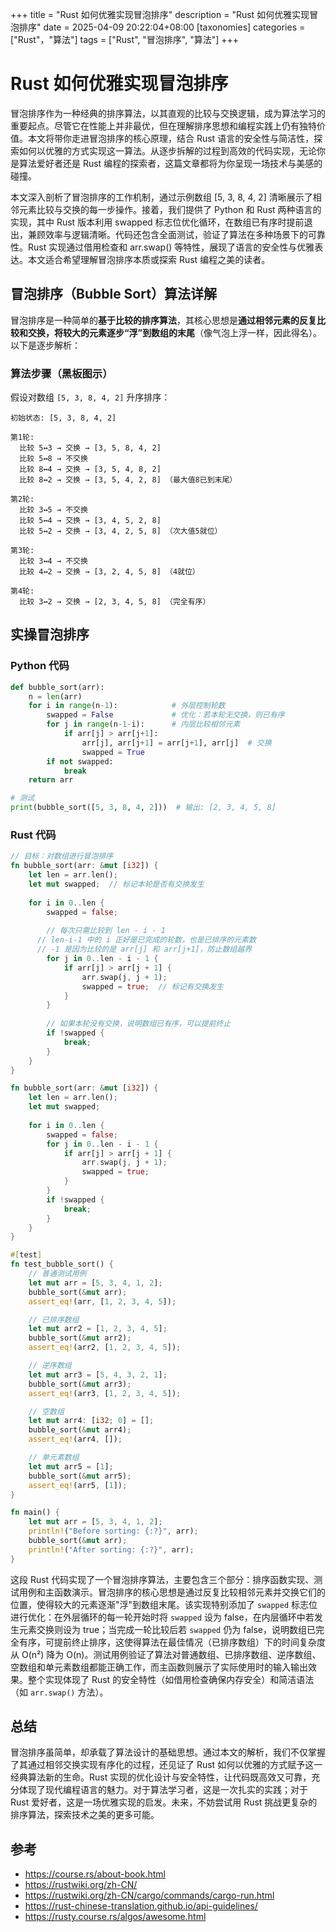 +++
title = "Rust 如何优雅实现冒泡排序"
description = "Rust 如何优雅实现冒泡排序"
date = 2025-04-09 20:22:04+08:00
[taxonomies]
categories = ["Rust"，"算法"]
tags = ["Rust", "冒泡排序", "算法"]
+++

<!-- more -->

# Rust 如何优雅实现冒泡排序

冒泡排序作为一种经典的排序算法，以其直观的比较与交换逻辑，成为算法学习的重要起点。尽管它在性能上并非最优，但在理解排序思想和编程实践上仍有独特价值。本文将带你走进冒泡排序的核心原理，结合 Rust 语言的安全性与简洁性，探索如何以优雅的方式实现这一算法。从逐步拆解的过程到高效的代码实现，无论你是算法爱好者还是 Rust 编程的探索者，这篇文章都将为你呈现一场技术与美感的碰撞。

本文深入剖析了冒泡排序的工作机制，通过示例数组 [5, 3, 8, 4, 2] 清晰展示了相邻元素比较与交换的每一步操作。接着，我们提供了 Python 和 Rust 两种语言的实现，其中 Rust 版本利用 swapped 标志位优化循环，在数组已有序时提前退出，兼顾效率与逻辑清晰。代码还包含全面测试，验证了算法在多种场景下的可靠性。Rust 实现通过借用检查和 arr.swap() 等特性，展现了语言的安全性与优雅表达。本文适合希望理解冒泡排序本质或探索 Rust 编程之美的读者。

## 冒泡排序（Bubble Sort）算法详解

冒泡排序是一种简单的**基于比较的排序算法**，其核心思想是**通过相邻元素的反复比较和交换，将较大的元素逐步“浮”到数组的末尾**（像气泡上浮一样，因此得名）。以下是逐步解析：

### 算法步骤（黑板图示）

假设对数组 `[5, 3, 8, 4, 2]` 升序排序：

```plaintext
初始状态: [5, 3, 8, 4, 2]

第1轮:
  比较 5↔3 → 交换 → [3, 5, 8, 4, 2]
  比较 5↔8 → 不交换
  比较 8↔4 → 交换 → [3, 5, 4, 8, 2]
  比较 8↔2 → 交换 → [3, 5, 4, 2, 8] （最大值8已到末尾）

第2轮:
  比较 3↔5 → 不交换
  比较 5↔4 → 交换 → [3, 4, 5, 2, 8]
  比较 5↔2 → 交换 → [3, 4, 2, 5, 8] （次大值5就位）

第3轮:
  比较 3↔4 → 不交换
  比较 4↔2 → 交换 → [3, 2, 4, 5, 8] （4就位）

第4轮:
  比较 3↔2 → 交换 → [2, 3, 4, 5, 8] （完全有序）
```

## 实操冒泡排序

### Python 代码

```python
def bubble_sort(arr):
    n = len(arr)
    for i in range(n-1):            # 外层控制轮数
        swapped = False             # 优化：若本轮无交换，则已有序
        for j in range(n-1-i):      # 内层比较相邻元素
            if arr[j] > arr[j+1]:
                arr[j], arr[j+1] = arr[j+1], arr[j]  # 交换
                swapped = True
        if not swapped:
            break
    return arr

# 测试
print(bubble_sort([5, 3, 8, 4, 2]))  # 输出: [2, 3, 4, 5, 8]
```

### Rust 代码

```rust
// 目标：对数组进行冒泡排序
fn bubble_sort(arr: &mut [i32]) {
    let len = arr.len();
    let mut swapped;  // 标记本轮是否有交换发生
    
    for i in 0..len {
        swapped = false;
        
        // 每次只需比较到 len - i - 1
      // len-i-1 中的 i 正好是已完成的轮数，也是已排序的元素数
      // -1 是因为比较的是 arr[j] 和 arr[j+1]，防止数组越界
        for j in 0..len - i - 1 {
            if arr[j] > arr[j + 1] {
                arr.swap(j, j + 1);
                swapped = true;  // 标记有交换发生
            }
        }
        
        // 如果本轮没有交换，说明数组已有序，可以提前终止
        if !swapped {
            break;
        }
    }
}

fn bubble_sort(arr: &mut [i32]) {
    let len = arr.len();
    let mut swapped;
    
    for i in 0..len {
        swapped = false;
        for j in 0..len - i - 1 {
            if arr[j] > arr[j + 1] {
                arr.swap(j, j + 1);
                swapped = true;
            }
        }
        if !swapped {
            break;
        }
    }
}

#[test]
fn test_bubble_sort() {
    // 普通测试用例
    let mut arr = [5, 3, 4, 1, 2];
    bubble_sort(&mut arr);
    assert_eq!(arr, [1, 2, 3, 4, 5]);

    // 已排序数组
    let mut arr2 = [1, 2, 3, 4, 5];
    bubble_sort(&mut arr2);
    assert_eq!(arr2, [1, 2, 3, 4, 5]);

    // 逆序数组
    let mut arr3 = [5, 4, 3, 2, 1];
    bubble_sort(&mut arr3);
    assert_eq!(arr3, [1, 2, 3, 4, 5]);

    // 空数组
    let mut arr4: [i32; 0] = [];
    bubble_sort(&mut arr4);
    assert_eq!(arr4, []);

    // 单元素数组
    let mut arr5 = [1];
    bubble_sort(&mut arr5);
    assert_eq!(arr5, [1]);
}

fn main() {
    let mut arr = [5, 3, 4, 1, 2];
    println!("Before sorting: {:?}", arr);
    bubble_sort(&mut arr);
    println!("After sorting: {:?}", arr);
}
```

这段 Rust 代码实现了一个冒泡排序算法，主要包含三个部分：排序函数实现、测试用例和主函数演示。冒泡排序的核心思想是通过反复比较相邻元素并交换它们的位置，使得较大的元素逐渐"浮"到数组末尾。该实现特别添加了 `swapped` 标志位进行优化：在外层循环的每一轮开始时将 `swapped` 设为 false，在内层循环中若发生元素交换则设为 true；当完成一轮比较后若 `swapped` 仍为 false，说明数组已完全有序，可提前终止排序，这使得算法在最佳情况（已排序数组）下的时间复杂度从 O(n²) 降为 O(n)。测试用例验证了算法对普通数组、已排序数组、逆序数组、空数组和单元素数组都能正确工作，而主函数则展示了实际使用时的输入输出效果。整个实现体现了 Rust 的安全特性（如借用检查确保内存安全）和简洁语法（如 `arr.swap()` 方法）。

## 总结

冒泡排序虽简单，却承载了算法设计的基础思想。通过本文的解析，我们不仅掌握了其通过相邻交换实现有序化的过程，还见证了 Rust 如何以优雅的方式赋予这一经典算法新的生命。Rust 实现的优化设计与安全特性，让代码既高效又可靠，充分体现了现代编程语言的魅力。对于算法学习者，这是一次扎实的实践；对于 Rust 爱好者，这是一场优雅实现的启发。未来，不妨尝试用 Rust 挑战更复杂的排序算法，探索技术之美的更多可能。

## 参考

- <https://course.rs/about-book.html>
- <https://rustwiki.org/zh-CN/>
- <https://rustwiki.org/zh-CN/cargo/commands/cargo-run.html>
- <https://rust-chinese-translation.github.io/api-guidelines/>
- <https://rusty.course.rs/algos/awesome.html>
